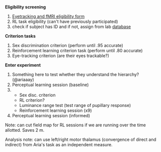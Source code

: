 
**Eligibility screening**

1) [Eyetracking and fMRI eligibility form](http://cmu.ca1.qualtrics.com/jfe/form/SV_ewFvGG2S63s8vE9)
3) RL task eligibility (can't have previously participated)
4) check if subject has ID and if not, assign from lab [database](https://docs.google.com/document/d/175AGq7DkTPlNZQH-G749gmlrRx9CNp6dACaumjPw_iw/edit)

**Criterion tasks**

1) Sex discrimination criterion (perform until .95 accurate)
2) Reinforcement learning criterion task (perform until .80 accurate)
3) Eye-tracking criterion (are their eyes trackable?)

**Enter experiment**


1) Something here to test whether they understand the hierarchy? (@ariaaay)
2) Perceptual learning session (baseline)
3)  - Sex disc. criterion 
    - RL criterion? 
    - Luminance range test (test range of pupillary response) 
    - Reinforcement learning session (x9)
4) Perceptual learning session (informed)


Note: can cut field map for RL sessions if we are running over the time allotted. Saves 2 m.

Analysis note: can use left/right motor thalamus (convergence of direct and indirect) from Aria's task as an independent measure.
